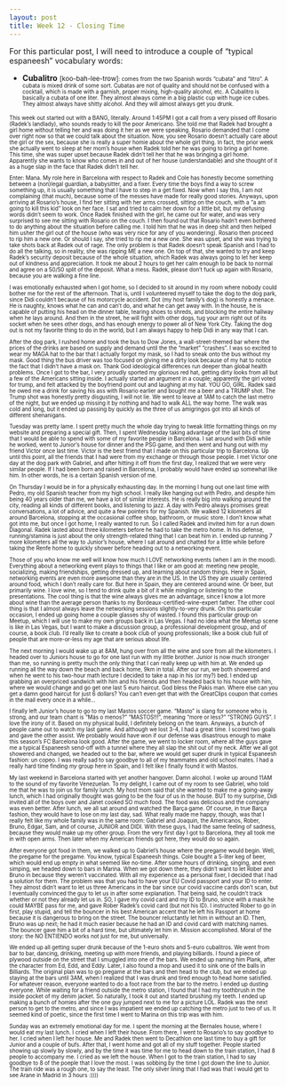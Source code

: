 ```yaml
---
layout: post
title: Week 12 - Closing Time
---
```


<div style=“margin-left:20px;margin-right:20px;”>

<p> For this particular post, I will need to introduce a couple of “typical espaneesh” vocabulary words:
<ul> <li> <b>Cubalitro</b> <small>[koo-bah-lee-trow]<small>: comes from the two Spanish words “cubata” and “litro”. A cubata is mixed drink of some sort. Cubatas are not of quality and should not be confused with a cocktail, which is made with a garnish, proper mixing, high-quality alcohol, etc. A Cubalitro is basically a cubata of one liter. They almost always come in a big plastic cup with huge ice cubes. They almost always have shitty alcohol. And they will almost always get you drunk. </li>
</ul> </p>

<p> This week out started out with a BANG, literally. Around 1:45PM I got a call from a very pissed off Rosario (Radek’s landlady), who sounds ready to kill the poor Americano. She told me that Radek had brought a girl home without telling her and was doing it her as we were speaking. Rosario demanded that I come over right now so that we could talk about the situation. Now, you see Rosario doesn’t actually care about the girl or the sex, because she is really a super homie about the whole girl thing. In fact, the prior week she actually went to sleep at her mom’s house when Radek told her he was going to bring a girl home. This time, she was super upset because Radek didn’t tell her that he was bringing a girl home. Apparently she wants to know who comes in and out of her house (understandable) and she thought of it as a huge slap in the face that Radek didn’t tell her. </p>  

<p> Enter: Mana. My role here in Barcelona with respect to Radek and Cole has honestly become something between a (non)legal guardian, a babysitter, and a fixer. Every time the boys find a way to screw something up, it is usually something that I have to step in a get fixed. Now when I say this, I am not complaining (that much), because some of the messes have made for really good stories. Anyways, upon arriving at Rosario’s house, I find her sitting with her arms crossed, sitting on the couch, with a “a am going to kill this kid” look on her face. I sat and tried to calm her down for a little bit, but my defusing words didn’t seem to work. Once Radek finished with the girl, he came out for water, and was very surprised to see me sitting with Rosario on the couch. I then found out that Rosario hadn’t even bothered to do anything about the situation before calling me. I told him that he was in deep shit and then helped him usher the girl out of the house (who was very nice for any of you wondering). Rosario then proceed to rip him a new one. Or should I say, she tried to rip me a new one. She was upset, and she was trying to take shots back at Radek out of rage. The only problem is that Radek doesn’t speak Spanish and I had to do all the talking, so in reality, she was ripping ME a new one. On top of that, she wanted to try and keep Radek’s security deposit because of the whole situation, which Radek was always going to let her keep out of kindness and appreciation. It took me about 2 hours to get her calm enough to be back to normal and agree on a 50/50 split of the deposit. What a mess. Radek, please don’t fuck up again with Rosario, because you are walking a fine line. </p> 

<p> I was emotionally exhausted when I got home, so I decided to sit around in my room where nobody could bother me for the rest of the afternoon. That is, until I volunteered myself to take the dog to the dog park, since Didi couldn’t because of his motorcycle accident. Dot (my host family’s dog) is honestly a menace. He is naughty, knows what he can and can’t do, and what he can get away with. In the house, he is capable of putting his head on the dinner table, tearing shoes to shreds, and blocking the entire hallway when he lays around. And then in the street, he will fight with other dogs, tug your arm right out of its socket when he sees other dogs, and has enough energy to power all of New York City. Taking the dog out is not my favorite thing to do in the world, but I am always happy to help Didi in any way that I can. </p> 

<p> After the dog park, I rushed home and took the bus to Dow Jones, a wall-street-themed bar where the prices of the drinks are based on supply and demand until the the “market” “crashes”. I was so excited to wear my MAGA hat to the bar that I actually forgot my mask, so I had to sneak onto the bus without my mask. Good thing the bus driver was too focused on giving me a dirty look because of my hat to notice the fact that I didn’t have a mask on. Thank God ideological differences run deeper than global health problems. Once I got to the bar, I very proudly sported my glorious red hat, getting dirty looks from all but a few of the Americans sitting inside. I actually started an argument in a couple; apparently the girl voted for trump, and felt attacked by the boyfriend point out and laughing at my hat. YOU GO, GIRL. Radek said he owed me a drink for saving his ass with Rosario earlier and bought me a beer and a TRUMP shot. The Trump shot was honestly pretty disgusting, I will not lie. We went to leave at 1AM to catch the last metro of the night, but we ended up missing it by nothing and had to walk ALL the way home. The walk was cold and long, but it ended up passing by quickly as the three of us amigringos got into all kinds of different shenanigans. </p> 

<p> Tuesday was pretty lame. I spent pretty much the whole day trying to tweak little formatting things on my website and preparing a special gift. Then, I spent Wednesday taking advantage of the last bits of time that I would be able to spend with some of my favorite people in Barcelona. I sat around with Didi while he worked, went to Junior’s house for dinner and the PSG game, and then went and hung out with my friend Victor once last time. Victor is the best friend that I made on this particular trip to Barcelona. Up until this point, all the friends that I had were from my exchange or through those people. I met Victor one day at the dog park with Gabriel, and after hitting it off from the first day, I realized that we were very similar people. If I had been born and raised in Barcelona, I probably would have ended up somewhat like him. In other words, he is a certain Spanish version of me.  </p> 

<p> On Thursday I would be in for a physically exhausting day. In the morning I hung out one last time with Pedro, my old Spanish teacher from my high school. I really like hanging out with Pedro, and despite him being 40 years older than me, we have a lot of similar interests. He is really big into walking around the city, reading all kinds of different books, and listening to jazz. A day with Pedro always promises great conversations, a lot of advice, and quite a few pointers for my Spanish. We walked 12 kilometers all around Barcelona, stopping at the occasional coffee shop, bathroom, or music store. I don’t know what got into me, but once I got home, I really wanted to run. So I called Radek and invited him for a run down Diagonal. Radek lasted about three kilometers before he had to take the metro home. In his defense, running/stamina is just about the only strength-related thing that I can beat him in. I ended up running 7 more kilometers all the way to Junior’s house, where I sat around and chatted for a little while before taking the Renfe home to quickly shower before heading out to a networking event. </p>  

<p> Those of you who know me well will know how much I LOVE networking events (when I am in the mood). Everything about a networking event plays to things that I like or am good at: meeting new people, socializing, making friendships, getting dressed up, and learning about random things. Here in Spain, networking events are even more awesome than they are in the US. In the US they are usually centered around food, which I don’t really care for. But here in Spain, they are centered around wine. Or beer, but primarily wine. I love wine, so I tend to drink quite a bit of it while mingling or listening to the presentations. The cool thing is that the wine always gives me an advantage, since I know a lot more about wine than the average person thanks to my Bordeaux-certified-wine-expert father. The other cool thing is that I almost always leave the networking sessions slightly-to-very drunk. On this particular occasion, I ended up going home a couple glasses shy of wasted. I found this particular group on Meetup, which I will use to make my own groups back in Las Vegas. I had no idea what the Meetup scene is like in Las Vegas, but I want to make a discussion group, a professional development group, and of course, a book club. I’d really like to create a book club of young professionals; like a book club full of people that are more-or-less my age that are serious about life. </p> 

<p> The next morning I would wake up at 8AM, hung over from all the wine and sore from all the kilometers. I headed over to Juniors house to go for one last run with my little brother. Junior is now much stronger than me, so running is pretty much the only thing that I can really keep up with him at. We ended up running all the way down the beach and back home, 9km in total. After our run, we both showered and when he went to his two-hour math lecture I decided to take a nap in his (or my?) bed. I ended up grabbing an overpriced sandwich with him and his friends and then headed back to his house with him, where we would change and go get one last 5 euro haircut. God bless the Pakis man. Where else can you get a damn good haircut for just 6 dollars? You can’t even get that with the GreatClips coupon that comes in the mail every once in a while…  </p> 

<p> I finally left Junior’s house to go to my last Mastos soccer game. “Masto” is slang for someone who is strong, and our team chant is “Más o menos?” “MASTOS!!!”, meaning “more or less?” “STRONG GUYS”. I love the irony of it. Based on my physical build, I definitely belong on the team. Anyways, a bunch of people came out to watch my last game. And although we lost 3-4, I had a great time. I scored two goals and gave the other assist. We probably would have won if our defense was disastrous enough to make this season’s FC Barcelona look good. After the game, we went to locker room, where all the guys gave me a typical Espaneesh send-off with a tunnel where they all slap the shit out of my neck. After we all got showered and changed, we headed out to the bar, where we would get super drunk in typical Espaneesh fashion: un copeo. I was really sad to say goodbye to all of my teammates and old school mates. I had a really hard time finding <i>my</i> group here in Spain, and I felt like I finally found it with Mastos. </p> 

<p> My last weekend in Barcelona started with yet another hangover. Damn alcohol. I woke up around 11AM to the sound of my favorite Venezuelan. To my delight, I came out of my room to see Gabriel, who told me that he was to join us for family lunch. My host mom said that she wanted to make me a going-away lunch, which I had originally thought was going to be the four of us in the house. BUT to my surprise, Didi invited all of the boys over and Janet cooked SO much food. The food was delicious and the company was even better. After lunch, we all sat around and watched the Barça game. Of course, in true Barça fashion, they would have to lose on my last day, sad. What really made me happy, though, was that I really felt like my whole family was in the same room: Gabriel and Joaquin, the Americanos, Rober, Bruno, Edgar, Sam, and of course, JUNIOR and DIDI. With these guys, I had the same feeling of sadness, because they would make up my other group. From the very first day I got to Barcelona, they all took me in with open arms. Then later when my American friends got here, they would do so again. </p>  

<p> After everyone got food in them, we walked up to Gabriel’s house where the pregame would begin. Well, the pregame for the pregame. You know, typical Espaneesh things. Cole bought a 5-liter keg of beer, which would end up empty in what seemed like no-time. After some hours of drinking, singing, and even simping, we headed down to bars in Marina. When we got down there, they didn’t want to let Rober and Bruno in because they weren’t vaccinated. With all my experience as a personal fixer, I decided that I had a solution for them. The problem was that you had to have your EU Covid passport and your ID to enter. They almost didn’t want to let us three Americans in the bar since our covid vaccine cards don’t scan, but I eventually convinced the guy to let us in after some explanation. That being said, he couldn’t track whether or not they already let us in. SO, I gave my covid card and my ID to Bruno, since with a mask he could MAYBE pass for me, and gave Rober Radek’s covid card (but not his ID). I instructed Rober to go in first, play stupid, and tell the bouncer in his best American accent that he left his Passport at home because it is dangerous to bring on the street. The bouncer reluctantly let him in without an ID. Then, Bruno was up next; he had it much easier because he had an ID and covid card with matching names. The bouncer gave him a bit of a hard time, but ultimately let him in. Mission accomplished. Moral of the story: the NO ENTIENDO works not just for me, but universally.  </p> 

<p> We ended up all getting super drunk because of the 1-euro shots and 5-euro cubalitros. We went from bar to bar, dancing, drinking, meeting up with more friends, and playing billiards. I found a piece of plywood outside on the street that I smuggled into one of the bars. We ended up naming him Plank, after the character from Ed, Edd, and Eddy. Later, I also found a mop and used it to sink one of the balls in Billiards. The original plan was to go pregame at the bars and then head to the club, but we ended up staying at the bars until 3AM, when I realized that I was drunk and tired enough to head home satisfied. For whatever reason, everyone wanted to do a foot race from the bar to the metro. I ended up dusting everyone. While waiting for a friend outside the metro station, I found that I had my toothbrush in the inside pocket of my denim jacket. So naturally, I took it out and started brushing my teeth. I ended up making a bunch of homies after the one guy jumped next to me for a picture LOL. Radek was the next person to get to the metro, and since I was impatient we ended up catching the metro just to two of us. It seemed kind of poetic, since the first time I went to Marina on this trip was with him. </p> 

<p> Sunday was an extremely emotional day for me. I spent the morning at the Bernales house, where I would eat my last lunch. I cried when I left their house. From there, I went to Rosario’s to say goodbye to her. I cried when I left her house. Me and Radek then went to Decathlon one last time to buy a gift for Junior and a couple of bufs. After that, I went home and got all of my stuff together. People started showing up slowly by slowly, and by the time it was time for me to head down to the train station, I had 8 people to accompany me. I cried as we left the house. When I got to the train station, I had to say goodbye to 8 of the poeple that I love the most. I was sobbing by the time I got down the line to Junior. The train ride was a rough one, to say the least. The only silver lining that I had was that I would get to see Arane in Madrid in 3 hours :)))) </p>  

</div>

